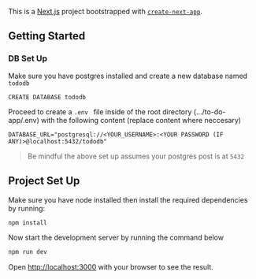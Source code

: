 This is a [Next.js](https://nextjs.org) project bootstrapped with [`create-next-app`](https://nextjs.org/docs/app/api-reference/cli/create-next-app).

## Getting Started

### DB Set Up
Make sure you have postgres installed and create a new database named `tododb`

```
CREATE DATABASE tododb
```

Proceed to create a `.env ` file inside of the root directory (.../to-do-app/.env) with the following content (replace content where neccesary)

```
DATABASE_URL="postgresql://<YOUR_USERNAME>:<YOUR PASSWORD (IF ANY)>@localhost:5432/tododb"
```
> Be mindful the above set up assumes your postgres post is at `5432`

## Project Set Up
Make sure you have node installed then install the required dependencies by running:

```bash
npm install
```
Now start the development server by running the command below

```bash
npm run dev
```

Open [http://localhost:3000](http://localhost:3000) with your browser to see the result.
